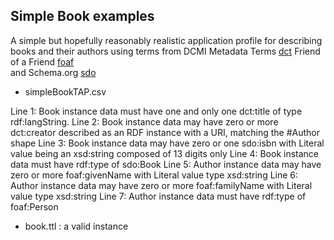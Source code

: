## Simple Book examples
A simple but hopefully reasonably realistic application profile for describing books and their authors using terms from DCMI Metadata Terms [dct](http://purl.org/dc/terms/)
Friend of a Friend [foaf](http://xmlns.com/foaf/0.1/)	
and Schema.org [sdo](https://schema.org/)

* simpleBookTAP.csv 

Line 1: Book instance data must have one and only one dct:title of type rdf:langString.
Line 2: Book instance data may have zero or more dct:creator described as an RDF instance with a URI, matching the #Author shape
Line 3: Book instance data may have zero or one sdo:isbn with Literal value being an xsd:string composed of 13 digits only
Line 4: Book instance data must have rdf:type of sdo:Book
Line 5: Author instance data may have zero or more foaf:givenName with Literal value type xsd:string
Line 6: Author instance data may have zero or more foaf:familyName with Literal value type xsd:string
Line 7: Author instance data must have rdf:type of foaf:Person

* book.ttl : a valid instance
